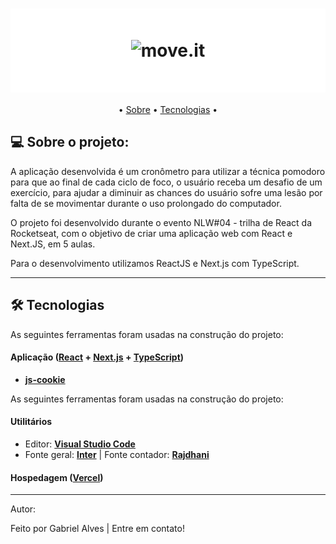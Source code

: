 <h1 align="center" style="padding: 50px; background: #fff;">
    <img alt="move.it" title="#move.it" src="https://moveit-rho-three.vercel.app/logo-full.svg" />
</h1>


<p align="center">
• <a href="#--sobre-o-projeto">Sobre</a> •
  <a href="#--Tecnologias">Tecnologias</a> •
</p>



## [](https://github.com/gabriel0alves/Moveit-Next#--sobre-o-projeto) 💻 Sobre o projeto:

A aplicação desenvolvida é um cronômetro para utilizar a técnica pomodoro para que ao final de cada ciclo de foco, o usuário receba um desafio de um exercício, para ajudar a diminuir as chances do usuário sofre uma lesão por falta de se movimentar durante o uso prolongado do computador.

O projeto foi desenvolvido durante o evento NLW#04 - trilha de React da Rocketseat, com o objetivo de criar uma aplicação web com React e Next.JS, em 5 aulas.

Para o desenvolvimento utilizamos ReactJS e Next.js com TypeScript.

--- ---

## [](https://github.com/gabriel0alves/Moveit-Next#--Tecnologias)  🛠 Tecnologias

As seguintes ferramentas foram usadas na construção do projeto:

#### **Aplicação** (**[React](https://reactjs.org/)** + **[Next.js](https://nextjs.org/)** + **[TypeScript](https://www.typescriptlang.org/)**)

- **[js-cookie](https://github.com/js-cookie/js-cookie#readme)**

As seguintes ferramentas foram usadas na construção do projeto:

#### **Utilitários**

- Editor: **[Visual Studio Code](https://code.visualstudio.com/)**
- Fonte geral: **[Inter](https://fonts.google.com/specimen/Inter)**  |  Fonte contador: **[Rajdhani](https://fonts.google.com/specimen/Rajdhani)**

#### **Hospedagem** (**[Vercel](https://vercel.com/)**) 



---------
 Autor:

Feito por Gabriel Alves | Entre em contato!
